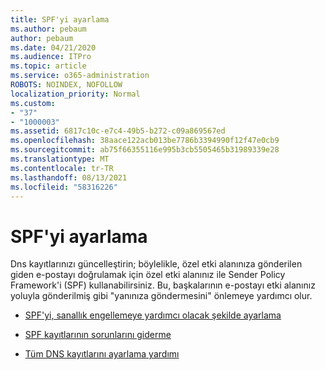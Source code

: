 ```yaml
---
title: SPF'yi ayarlama
ms.author: pebaum
author: pebaum
ms.date: 04/21/2020
ms.audience: ITPro
ms.topic: article
ms.service: o365-administration
ROBOTS: NOINDEX, NOFOLLOW
localization_priority: Normal
ms.custom:
- "37"
- "1000003"
ms.assetid: 6817c10c-e7c4-49b5-b272-c09a869567ed
ms.openlocfilehash: 38aace122acb013be7786b3394990f12f47e0cb9
ms.sourcegitcommit: ab75f66355116e995b3cb5505465b31989339e28
ms.translationtype: MT
ms.contentlocale: tr-TR
ms.lasthandoff: 08/13/2021
ms.locfileid: "58316226"
---
```

# <a name="set-up-spf"></a>SPF'yi ayarlama

Dns kayıtlarınızı güncelleştirin; böylelikle, özel etki alanınıza gönderilen giden e-postayı doğrulamak için özel etki alanınız ile Sender Policy Framework'i (SPF) kullanabilirsiniz. Bu, başkalarının e-postayı etki alanınız yoluyla gönderilmiş gibi "yanınıza göndermesini" önlemeye yardımcı olur.
  
- [SPF'yi, sanallık engellemeye yardımcı olacak şekilde ayarlama](https://docs.microsoft.com/microsoft-365/security/office-365-security/set-up-spf-in-office-365-to-help-prevent-spoofing)

- [SPF kayıtlarının sorunlarını giderme](https://docs.microsoft.com/microsoft-365/security/office-365-security/how-office-365-uses-spf-to-prevent-spoofing#SPFTroubleshoot)

- [Tüm DNS kayıtlarını ayarlama yardımı](https://docs.microsoft.com/microsoft-365/admin/get-help-with-domains/create-dns-records-at-any-dns-hosting-provider)
